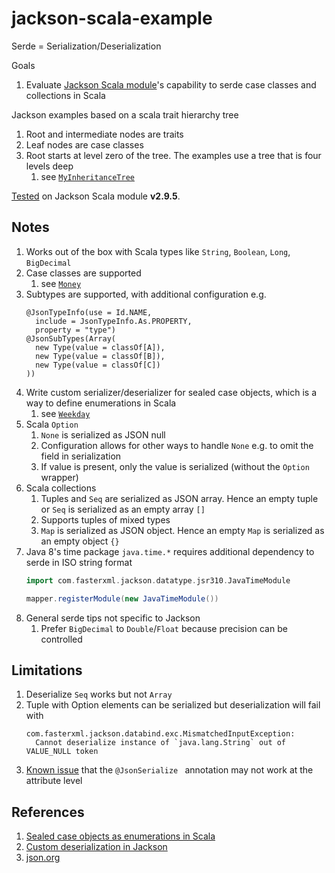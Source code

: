 # jackson-scala-example
Serde = Serialization/Deserialization

Goals
1. Evaluate [Jackson Scala module](https://github.com/FasterXML/jackson-module-scala)'s capability to serde case classes and collections in Scala

Jackson examples based on a scala trait hierarchy tree
1. Root and intermediate nodes are traits
1. Leaf nodes are case classes
1. Root starts at level zero of the tree. The examples use a tree that is four levels deep
   1. see [`MyInheritanceTree`](src/main/scala/example/MyInheritanceTree.scala)

[Tested](src/test/scala/example/MyInheritanceTreeSpec.scala) on Jackson Scala module **v2.9.5**.

## Notes
1. Works out of the box with Scala types like `String`, `Boolean`, `Long`, `BigDecimal`
1. Case classes are supported
   1. see [`Money`](src/main/scala/example/Money.scala)
1. Subtypes are supported, with additional configuration e.g.
   ```
   @JsonTypeInfo(use = Id.NAME,
     include = JsonTypeInfo.As.PROPERTY,
     property = "type")
   @JsonSubTypes(Array(
     new Type(value = classOf[A]),
     new Type(value = classOf[B]),
     new Type(value = classOf[C])
   ))
   ```
1. Write custom serializer/deserializer for sealed case objects, which is a way to define enumerations in Scala
   1. see [`Weekday`](src/main/scala/example/Weekday.scala)
1. Scala `Option`
   1. `None` is serialized as JSON null
   1. Configuration allows for other ways to handle `None` e.g. to omit the field in serialization
   1. If value is present, only the value is serialized (without the `Option` wrapper)
1. Scala collections
   1. Tuples and `Seq` are serialized as JSON array. Hence an empty tuple or `Seq` is serialized as an empty array `[]`
   1. Supports tuples of mixed types
   1. `Map` is serialized as JSON object. Hence an empty `Map` is serialized as an empty object `{}`
1. Java 8's time package `java.time.*` requires additional dependency to serde in ISO string format
   ```scala
   import com.fasterxml.jackson.datatype.jsr310.JavaTimeModule
   
   mapper.registerModule(new JavaTimeModule())
   ```
1. General serde tips not specific to Jackson
   1. Prefer `BigDecimal` to `Double`/`Float` because precision can be controlled
## Limitations
1. Deserialize `Seq` works but not `Array`
1. Tuple with Option elements can be serialized but deserialization will fail with
   ```
   com.fasterxml.jackson.databind.exc.MismatchedInputException:
     Cannot deserialize instance of `java.lang.String` out of VALUE_NULL token
   ```
1. [Known issue](https://github.com/FasterXML/jackson-module-scala/issues/354) that the `@JsonSerialize ` annotation may not work at the attribute level
## References
1. [Sealed case objects as enumerations in Scala](https://pedrorijo.com/blog/scala-enums/)
1. [Custom deserialization in Jackson](http://www.baeldung.com/jackson-deserialization)
1. [json.org](https://www.json.org/)
